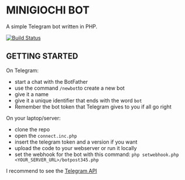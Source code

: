 # MINIGIOCHI BOT #

A simple Telegram bot written in PHP.

[![Build Status](https://travis-ci.org/itjustworksteam/minigiochibot.svg?branch=master)](https://travis-ci.org/itjustworksteam/minigiochibot)

## GETTING STARTED ##

On Telegram:

* start a chat with the BotFather
* use the command ```/newbot```to create a new bot
* give it a name
* give it a unique identifier that ends with the word ```bot```
* Remember the bot token that Telegram gives to you if all go right

On your laptop/server:

* clone the repo
* open the ```connect.inc.php```
* insert the telegram token and a version if you want
* upload the code to your webserver or run it locally
* set the webhook for the bot with this command: ```php setwebhook.php <YOUR_SERVER_URL>/botpost345.php```

I recommend to see the [Telegram API](https://core.telegram.org/bots/api)
